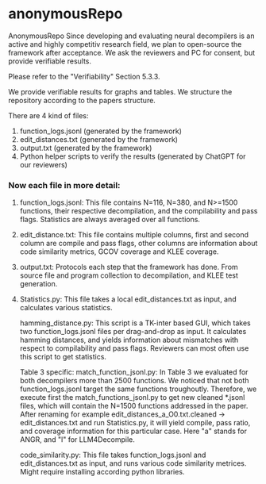 # anonymousRepo
AnonymousRepo
Since developing and evaluating neural decompilers is an active and highly competitiv research field, we plan to open-source the framework after acceptance.
We ask the reviewers and PC for consent, but provide verifiable results.

Please refer to the "Verifiability" Section 5.3.3.

We provide verifiable results for graphs and tables.
We structure the repository according to the papers structure.

There are 4 kind of files:
 1. function_logs.jsonl (generated by the framework)
 2. edit_distances.txt (generated by the framework)
 3. output.txt (generated by the framework)
 4. Python helper scripts to verify the results (generated by ChatGPT for our reviewers)
### Now each file in more detail:
1. function_logs.jsonl:
   This file contains N=116, N=380, and N>=1500 functions, their respective decompilation, and the compilability and pass flags. Statistics are always averaged over all functions.
2. edit_distance.txt:
   This file contains multiple columns, first and second column are compile and pass flags, other columns are information about code similarity metrics, GCOV coverage and KLEE coverage.
3. output.txt:
   Protocols each step that the framework has done. From source file and program collection to decompilation, and KLEE test generation.
5. Statistics.py:
   This file takes a local edit_distances.txt as input, and calculates various statistics.

   hamming_distance.py:
   This script is a TK-inter based GUI, which takes two function_logs.jsonl files per drag-and-drop as input. It calculates hamming distances, and yields information about mismatches with respect to compilability and pass flags.
   Reviewers can most often use this script to get statistics.

   Table 3 specific:
   match_function_jsonl.py:
   In Table 3 we evaluated for both decompilers more than 2500 functions. We noticed that not both function_logs.jsonl target the same functions troughoutly. Therefore, we execute first the match_functions_jsonl.py to get new cleaned *.jsonl files, which will contain the N=1500 functions addressed in the paper. After renaming for example edit_distances_a_O0.txt.cleaned -> edit_distances.txt and run Statistics.py, it will yield compile, pass ratio, and coverage information for this particular case.
   Here "a" stands for ANGR, and "l" for LLM4Decompile.

   code_similarity.py:
   This file takes function_logs.jsonl and edit_distances.txt as input, and runs various code similarity metrices. Might require installing according python libraries.

   
   
